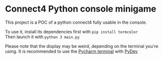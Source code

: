 # Connect4 Python console minigame

This project is a POC of a python connect4 fully usable in the console.

To use it, install its dependencies first with ``pip install termcolor``\
Then launch it with ``python 3 main.py``
 
Please note that the display may be weird, depending on the terminal you're using. It is recommended to use the [Pycharm terminal](https://www.jetbrains.com/pycharm/download) with [PyDev](https://www.pydev.org/download.html)
